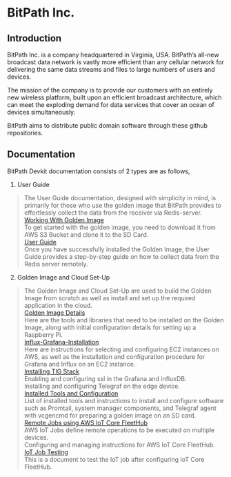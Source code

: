# BitPath Inc.

## Introduction
BitPath Inc. is a company headquartered in Virginia, USA. BitPath’s all-new broadcast data network is vastly more efficient than any cellular network for delivering the same data streams and files to large numbers of users and devices.

The mission of the company is to provide our customers with an entirely new wireless platform, built upon an efficient broadcast architecture, which can meet the exploding demand for data services that cover an ocean of devices simultaneously.

BitPath aims to distribute public domain software through these github repositories.

## Documentation
BitPath Devkit documentation consists of 2 types are as follows,
1.	User Guide   

> The User Guide documentation, designed with simplicity in mind, is primarily for those who use the golden image that BitPath provides to effortlessly collect the data from the receiver via Redis-server.   
> [Working With Golden Image]()    
>	To get started with the golden image, you need to download it from AWS S3 Bucket and clone it to the SD Card.   
> [User Guide]()   
>	Once you have successfully installed the Golden Image, the User Guide provides a step-by-step guide on how to collect data from the Redis server remotely.    

2.	Golden Image and Cloud Set-Up    

> The Golden Image and Cloud Set-Up are used to build the Golden Image from scratch as well as install and set up the required application in the cloud.    
> [Golden Image Details]()    
>	Here are the tools and libraries that need to be installed on the Golden Image, along with initial configuration details for setting up a Raspberry Pi.    
> [Influx-Grafana-Installation]()    
>	Here are instructions for selecting and configuring EC2 instances on AWS, as well as the installation and configuration procedure for Grafana and Influx on an EC2 instance.    
> [Installing TIG Stack]()    
>	Enabling and configuring ssl in the Grafana and influxDB.    
>	Installing and configuring Telegraf on the edge device.    
> [Installed Tools and Configuration]()     
>	List of installed tools and instructions to install and configure software such as Promtail, system manager components, and Telegraf agent with vcgencmd for preparing a golden image on an SD card.    
> [Remote Jobs using AWS IoT Core FleetHub]()    
>	AWS IoT Jobs define remote operations to be executed on multiple devices.    
>	Configuring and managing instructions for AWS IoT Core FleetHub.    
> [IoT Job Testing]()    
>	This is a document to test the IoT job after configuring IoT Core FleetHub.   


